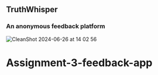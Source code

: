 ## TruthWhisper
### An anonymous feedback platform

![CleanShot 2024-06-26 at 14 02 56](https://github.com/Megaminds-BD/anonymous-feedback-app/assets/831997/63e6a800-3a42-4528-b877-03d17c1d0e08)
# Assignment-3-feedback-app
